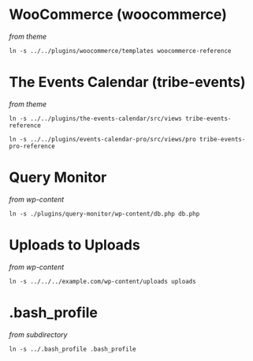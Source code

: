 # WooCommerce (woocommerce)
_from theme_

    ln -s ../../plugins/woocommerce/templates woocommerce-reference

# The Events Calendar (tribe-events)
_from theme_

    ln -s ../../plugins/the-events-calendar/src/views tribe-events-reference

<!--break-->

    ln -s ../../plugins/events-calendar-pro/src/views/pro tribe-events-pro-reference

# Query Monitor
_from wp-content_

    ln -s ./plugins/query-monitor/wp-content/db.php db.php

# Uploads to Uploads
_from wp-content_

    ln -s ../../../example.com/wp-content/uploads uploads

# .bash_profile
_from subdirectory_

    ln -s ../.bash_profile .bash_profile

